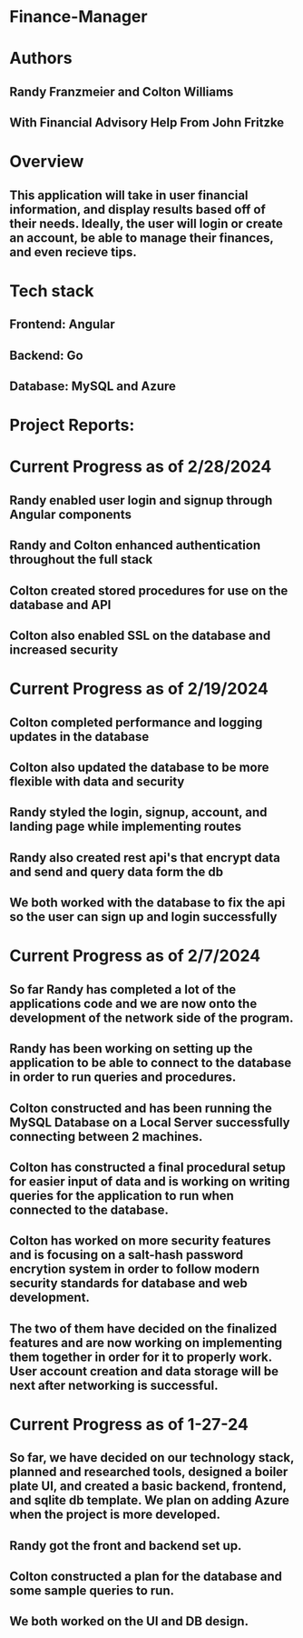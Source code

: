 # Finance-Manager

# Authors
## Randy Franzmeier and Colton Williams

## With Financial Advisory Help From John Fritzke

# Overview
## This application will take in user financial information, and display results based off of their needs. Ideally, the user will login or create an account, be able to manage their finances, and even recieve tips.

# Tech stack
## Frontend: Angular
## Backend: Go
## Database: MySQL and Azure

# Project Reports:

# Current Progress as of 2/28/2024
## Randy enabled user login and signup through Angular components
## Randy and Colton enhanced authentication throughout the full stack
## Colton created stored procedures for use on the database and API
## Colton also enabled SSL on the database and increased security

# Current Progress as of 2/19/2024
## Colton completed performance and logging updates in the database
## Colton also updated the database to be more flexible with data and security
## Randy styled the login, signup, account, and landing page while implementing routes
## Randy also created rest api's that encrypt data and send and query data form the db
## We both worked with the database to fix the api so the user can sign up and login successfully


# Current Progress as of 2/7/2024
## So far Randy has completed a lot of the applications code and we are now onto the development of the network side of the program.
## Randy has been working on setting up the application to be able to connect to the database in order to run queries and procedures.
## Colton constructed and has been running the MySQL Database on a Local Server successfully connecting between 2 machines.
## Colton has constructed a final procedural setup for easier input of data and is working on writing queries for the application to run when connected to the database.
## Colton has worked on more security features and is focusing on a salt-hash password encrytion system in order to follow modern security standards for database and web development.
## The two of them have decided on the finalized features and are now working on implementing them together in order for it to properly work. User account creation and data storage will be next after networking is successful.

# Current Progress as of 1-27-24
## So far, we have decided on our technology stack, planned and researched tools, designed a boiler plate UI, and created a basic backend, frontend, and sqlite db template. We plan on adding Azure when the project is more developed.
## Randy got the front and backend set up.
## Colton constructed a plan for the database and some sample queries to run.
## We both worked on the UI and DB design.




